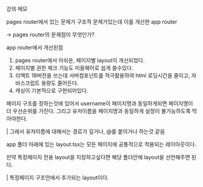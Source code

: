 강의 메모

pages router에서 있는 문제가 구조적 문제가있는데 이를 개선한 app router

-> pages router의 문제점이 무엇인가?

app router에서 개선된점

1. pages router에서 아쉬운, 페이지별 layout이 개선되었다.
2. 페이지별 권한 체크 기능도 미들웨어로 쉽게 쓸수있다.
3. 리액트 18버전을 쓰는데 서버컴포넌트를 적극활용하여 html 로딩시간을 줄이고, 자바스크립트 용량도 줄어든다.
4. 캐싱이 기본적으로 구현되어있다.

페이지 구조를 정하는것에 있어서 username이 페이지명과 동일하게되면 페이지명이 더 우선순위를 가진다.
그리고 유저이름을 페이지명과 동일하게 설정이 불가능하도록 막아야한다.

| 그래서 유저이름에 대해서는 경로가 깊거나, @를 붙이거나 하는것 같음

app 폴더 아래에 있는 layout.tsx는 모든 페이지에 공통적으로 적용되는 레이아웃이다.

만약 특정페이지 전용 layout을 지정하고싶다면 해당 폴더안에 layout을 선언해주면 된다.

| 특정페이지 구조안에서 추가되는 layout이다.
